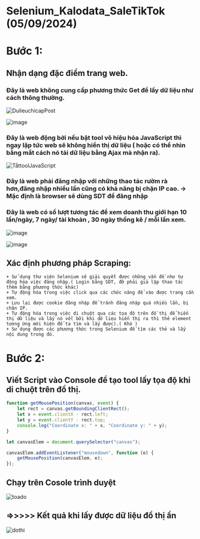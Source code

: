 # Selenium_Kalodata_SaleTikTok (05/09/2024)
# Bước 1: 
## Nhận dạng đặc điểm trang web.
### Đây là web  không cung cấp phương thức Get để lấy dữ liệu như cách thông thường.
![DulieuchicapPost](https://github.com/user-attachments/assets/de8aea72-7c5f-4544-a096-ec2d81f31d96)
      
![image](https://github.com/user-attachments/assets/a579f3ae-825d-4030-b1ba-fd5e499ea02b)

### Đây là web động bởi nếu bật tool vô hiệu hóa JavaScript thì ngay lập tức web sẽ không hiển thị dữ liệu ( hoặc có thể nhìn bằng mắt cách nó tải dữ liệu bằng Ajax mà nhận ra).
![TắttoolJavaScript](https://github.com/user-attachments/assets/c9caad79-78de-49dd-bd84-14387f97c52c)

### Đây là web phải đăng nhập với những thao tác rườm rà hơn,đăng nhập nhiều lần cũng có khả năng bị chặn IP cao. -> Mặc định là browser sẽ dùng SDT để đăng nhập
      
### Đây là web có số lượt tương tác để xem doanh thu giới hạn 10 lần/ngày, 7 ngày/ tài khoản , 30 ngày thống kê / mỗi lần xem.
![image](https://github.com/user-attachments/assets/4fc816b1-294b-4907-9666-113cc3205d64)

![image](https://github.com/user-attachments/assets/b9234a1d-893c-4c8a-b041-907a9aac3029)

      
  ## Xác định phương pháp Scraping:
    + Sử dụng thư viện Selenium sẽ giải quyết được những vấn đề như tự động hóa việc đăng nhập.( Login bằng SDT, đỡ phải giả lập thao tác thêm bằng phương thức khác)
    + Tự động hóa trong việc click qua các chức năng để vào được trang cần xem.
    + Lưu lại được cookie đăng nhập để tránh đăng nhập quá nhiều lần, bị chặn IP.
    + Tự động hóa trong việc di chuột qua các tọa độ trên đồ thị để hiển thị dữ liệu và lấy nó về( bởi khi dữ liẹu hiển thị ra thì thẻ element tương ứng mới hiện để ta tìm và lấy được).( Khó )
    + Sử dụng được các phương thức trong Selenium để tìm các thẻ và lấy nội dung trong đó.
# Bước 2:
  ## Viết Script vào Console để tạo tool lấy tọa độ khi di chuột trên đồ thị.
    
  
```javascript
function getMousePosition(canvas, event) {
    let rect = canvas.getBoundingClientRect();
    let x = event.clientX - rect.left;
    let y = event.clientY - rect.top;
    console.log("Coordinate x: " + x, "Coordinate y: " + y);
}

let canvasElem = document.querySelector("canvas");

canvasElem.addEventListener("mousedown", function (e) {
    getMousePosition(canvasElem, e);
});
```
## Chạy trên Cosole trình duyệt
![toado](https://github.com/user-attachments/assets/f3f959fd-9736-4cf4-aace-b7989ac8ac3b)

## =>>>>> Kết quả khi lấy được dữ liệu đồ thị ẩn
![dothi](https://github.com/user-attachments/assets/aa948ead-0aee-4e72-8454-17b7e1ba716a)

